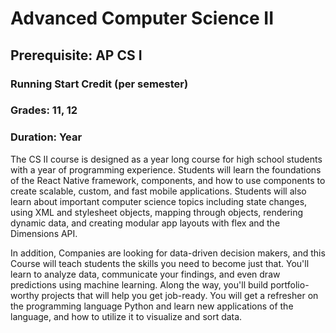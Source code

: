 # Advanced Computer Science II
## Prerequisite: AP CS I
### Running Start Credit (per semester)
### Grades: 11, 12
### Duration: Year

The CS II course is designed as a year long course for high school students with a year of programming experience. Students will learn the foundations of the React Native framework, components, and how to use components to create scalable, custom, and fast mobile applications. Students will also learn about important computer science topics including state changes, using XML and stylesheet objects, mapping through objects, rendering dynamic data, and creating modular app layouts with flex and the Dimensions API.

In addition, Companies are looking for data-driven decision makers, and this Course will teach students the skills you need to become just that. You'll learn to analyze data, communicate your findings, and even draw predictions using machine learning. Along the way, you'll build portfolio-worthy projects that will help you get job-ready. You will get a refresher on the programming language Python and learn new applications of the language, and how to utilize it to visualize and sort data.
